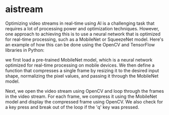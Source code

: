 # aistream
Optimizing video streams in real-time using AI is a challenging task that requires a lot of processing power and optimization techniques. However, one approach to achieving this is to use a neural network that is optimized for real-time processing, such as a MobileNet or SqueezeNet model. Here's an example of how this can be done using the OpenCV and TensorFlow libraries in Python:

we first load a pre-trained MobileNet model, which is a neural network optimized for real-time processing on mobile devices. We then define a function that compresses a single frame by resizing it to the desired input shape, normalizing the pixel values, and passing it through the MobileNet model.

Next, we open the video stream using OpenCV and loop through the frames in the video stream. For each frame, we compress it using the MobileNet model and display the compressed frame using OpenCV. We also check for a key press and break out of the loop if the 'q' key was pressed.
